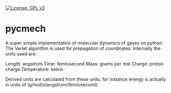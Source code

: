 

[![License: GPL v3](https://img.shields.io/badge/License-GPLv3-blue.svg)](https://www.gnu.org/licenses/gpl-3.0)

# pycmech

A super simple implementation of molecular dynamics of gases on python.
The Verlet algorithm is used for propagation of coordinates.
Internally the units used are:

Length: angstrom
Time: femtosecond
Mass: grams per mol
Charge: proton charge
Temperature: kelvin

Derived units are calculated from these units, for instance energy is actually
in units of (g/mol)x(angstrom/femtosecond)

